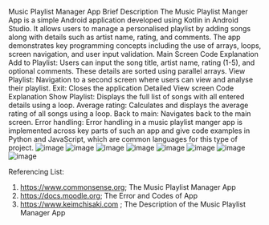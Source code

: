 Music Playlist Manager App
Brief Description 
The Music Playlist Manger App is a simple Android application developed using Kotlin in Android Studio. It allows users to manage a personalised playlist by adding songs along with details such as artist name, rating, and comments. The app demonstrates key programming concepts including the use of arrays, loops, screen navigation, and user input validation. 
Main Screen Code 
Explanation 
Add to Playlist: Users can input the song title, artist name, rating (1-5), and optional comments. These details are sorted using parallel arrays.
View Playlist: Navigation to a second screen where users can view and analyse their playlist. 
Exit: Closes the application 
Detailed View screen Code 
Explanation 
Show Playlist: Displays the full list of songs with all entered details using a loop.
Average rating: Calculates and displays the average rating of all songs using a loop.
Back to main: Navigates back to the main screen.
Error handling:
Error handling in a music playlist manger app is implemented across key parts of such an app and give code examples in Python and JavaScript, which are common languages for this type of project. 
![image](https://github.com/user-attachments/assets/553837a6-ca68-44af-8c06-3307c3943fef)
![image](https://github.com/user-attachments/assets/4ef80201-9cfe-4927-bd5a-00f73b0715f9)
![image](https://github.com/user-attachments/assets/806bd322-77b0-4a07-ac17-dd319cce78cf)
![image](https://github.com/user-attachments/assets/17e8503b-9a8d-46fb-97a8-b226bfb59153)
![image](https://github.com/user-attachments/assets/bfc364b2-3f70-4f47-ae4b-2ca82f1aae01)
![image](https://github.com/user-attachments/assets/2fbde863-f5c4-4cfa-8f4d-635cc734cfd8)
![image](https://github.com/user-attachments/assets/d47cf00c-3299-4f6c-a2a1-20cc906c9541)
![image](https://github.com/user-attachments/assets/7841ce2c-7d3f-48d5-af64-9514cb6e299c)

Referencing List:
1.	https://www.commonsense.org; The Music Playlist Manager App
2.	https://docs.moodle.org; The Error and Codes of App
3.	https://www.keimchisaki.com ; The Description of the Music Playlist Manager App









